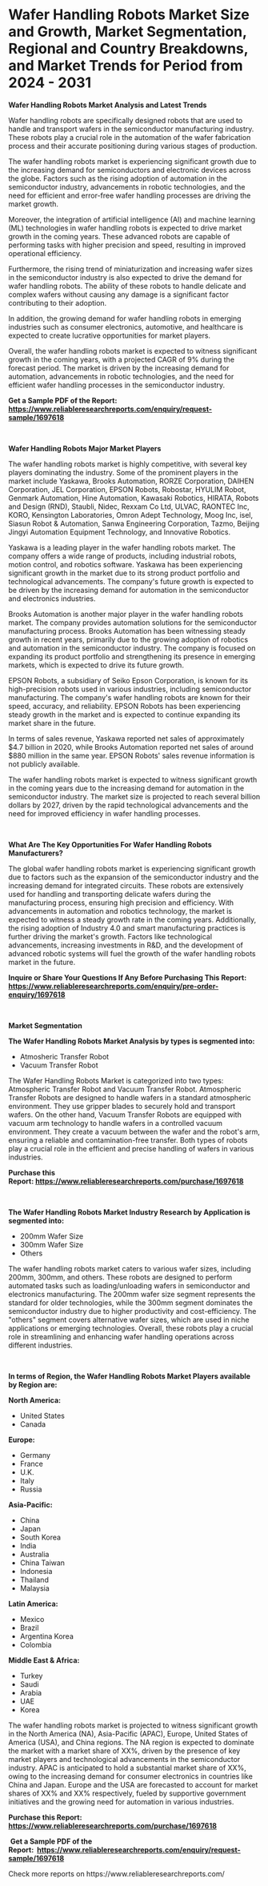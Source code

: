 <p><h1>Wafer Handling Robots Market Size and Growth, Market Segmentation, Regional and Country Breakdowns, and Market Trends for Period from 2024 -  2031</h1></p><p><strong>Wafer Handling Robots Market Analysis and Latest Trends</strong></p>
<p><p>Wafer handling robots are specifically designed robots that are used to handle and transport wafers in the semiconductor manufacturing industry. These robots play a crucial role in the automation of the wafer fabrication process and their accurate positioning during various stages of production.</p><p>The wafer handling robots market is experiencing significant growth due to the increasing demand for semiconductors and electronic devices across the globe. Factors such as the rising adoption of automation in the semiconductor industry, advancements in robotic technologies, and the need for efficient and error-free wafer handling processes are driving the market growth.</p><p>Moreover, the integration of artificial intelligence (AI) and machine learning (ML) technologies in wafer handling robots is expected to drive market growth in the coming years. These advanced robots are capable of performing tasks with higher precision and speed, resulting in improved operational efficiency.</p><p>Furthermore, the rising trend of miniaturization and increasing wafer sizes in the semiconductor industry is also expected to drive the demand for wafer handling robots. The ability of these robots to handle delicate and complex wafers without causing any damage is a significant factor contributing to their adoption.</p><p>In addition, the growing demand for wafer handling robots in emerging industries such as consumer electronics, automotive, and healthcare is expected to create lucrative opportunities for market players.</p><p>Overall, the wafer handling robots market is expected to witness significant growth in the coming years, with a projected CAGR of 9% during the forecast period. The market is driven by the increasing demand for automation, advancements in robotic technologies, and the need for efficient wafer handling processes in the semiconductor industry.</p></p>
<p><strong>Get a Sample PDF of the Report:&nbsp; <a href="https://www.reliableresearchreports.com/enquiry/request-sample/1697618">https://www.reliableresearchreports.com/enquiry/request-sample/1697618</a></strong></p>
<p>&nbsp;</p>
<p><strong>Wafer Handling Robots Major Market Players</strong></p>
<p><p>The wafer handling robots market is highly competitive, with several key players dominating the industry. Some of the prominent players in the market include Yaskawa, Brooks Automation, RORZE Corporation, DAIHEN Corporation, JEL Corporation, EPSON Robots, Robostar, HYULIM Robot, Genmark Automation, Hine Automation, Kawasaki Robotics, HIRATA, Robots and Design (RND), Staubli, Nidec, Rexxam Co Ltd, ULVAC, RAONTEC Inc, KORO, Kensington Laboratories, Omron Adept Technology, Moog Inc, isel, Siasun Robot & Automation, Sanwa Engineering Corporation, Tazmo, Beijing Jingyi Automation Equipment Technology, and Innovative Robotics.</p><p>Yaskawa is a leading player in the wafer handling robots market. The company offers a wide range of products, including industrial robots, motion control, and robotics software. Yaskawa has been experiencing significant growth in the market due to its strong product portfolio and technological advancements. The company's future growth is expected to be driven by the increasing demand for automation in the semiconductor and electronics industries.</p><p>Brooks Automation is another major player in the wafer handling robots market. The company provides automation solutions for the semiconductor manufacturing process. Brooks Automation has been witnessing steady growth in recent years, primarily due to the growing adoption of robotics and automation in the semiconductor industry. The company is focused on expanding its product portfolio and strengthening its presence in emerging markets, which is expected to drive its future growth.</p><p>EPSON Robots, a subsidiary of Seiko Epson Corporation, is known for its high-precision robots used in various industries, including semiconductor manufacturing. The company's wafer handling robots are known for their speed, accuracy, and reliability. EPSON Robots has been experiencing steady growth in the market and is expected to continue expanding its market share in the future.</p><p>In terms of sales revenue, Yaskawa reported net sales of approximately $4.7 billion in 2020, while Brooks Automation reported net sales of around $880 million in the same year. EPSON Robots' sales revenue information is not publicly available.</p><p>The wafer handling robots market is expected to witness significant growth in the coming years due to the increasing demand for automation in the semiconductor industry. The market size is projected to reach several billion dollars by 2027, driven by the rapid technological advancements and the need for improved efficiency in wafer handling processes.</p></p>
<p>&nbsp;</p>
<p><strong>What Are The Key Opportunities For Wafer Handling Robots Manufacturers?</strong></p>
<p><p>The global wafer handling robots market is experiencing significant growth due to factors such as the expansion of the semiconductor industry and the increasing demand for integrated circuits. These robots are extensively used for handling and transporting delicate wafers during the manufacturing process, ensuring high precision and efficiency. With advancements in automation and robotics technology, the market is expected to witness a steady growth rate in the coming years. Additionally, the rising adoption of Industry 4.0 and smart manufacturing practices is further driving the market's growth. Factors like technological advancements, increasing investments in R&D, and the development of advanced robotic systems will fuel the growth of the wafer handling robots market in the future.</p></p>
<p><strong>Inquire or Share Your Questions If Any Before Purchasing This Report: <a href="https://www.reliableresearchreports.com/enquiry/pre-order-enquiry/1697618">https://www.reliableresearchreports.com/enquiry/pre-order-enquiry/1697618</a></strong></p>
<p>&nbsp;</p>
<p><strong>Market Segmentation</strong></p>
<p><strong>The Wafer Handling Robots Market Analysis by types is segmented into:</strong></p>
<p><ul><li>Atmosheric Transfer Robot</li><li>Vacuum Transfer Robot</li></ul></p>
<p><p>The Wafer Handling Robots Market is categorized into two types: Atmospheric Transfer Robot and Vacuum Transfer Robot. Atmospheric Transfer Robots are designed to handle wafers in a standard atmospheric environment. They use gripper blades to securely hold and transport wafers. On the other hand, Vacuum Transfer Robots are equipped with vacuum arm technology to handle wafers in a controlled vacuum environment. They create a vacuum between the wafer and the robot's arm, ensuring a reliable and contamination-free transfer. Both types of robots play a crucial role in the efficient and precise handling of wafers in various industries.</p></p>
<p><strong>Purchase this Report:&nbsp;<a href="https://www.reliableresearchreports.com/purchase/1697618">https://www.reliableresearchreports.com/purchase/1697618</a></strong></p>
<p>&nbsp;</p>
<p><strong>The Wafer Handling Robots Market Industry Research by Application is segmented into:</strong></p>
<p><ul><li>200mm Wafer Size</li><li>300mm Wafer Size</li><li>Others</li></ul></p>
<p><p>The wafer handling robots market caters to various wafer sizes, including 200mm, 300mm, and others. These robots are designed to perform automated tasks such as loading/unloading wafers in semiconductor and electronics manufacturing. The 200mm wafer size segment represents the standard for older technologies, while the 300mm segment dominates the semiconductor industry due to higher productivity and cost-efficiency. The "others" segment covers alternative wafer sizes, which are used in niche applications or emerging technologies. Overall, these robots play a crucial role in streamlining and enhancing wafer handling operations across different industries.</p></p>
<p>&nbsp;</p>
<p><strong>In terms of Region, the Wafer Handling Robots Market Players available by Region are:</strong></p>
<p>
    <p> <strong> North America: </strong>
        <ul>
            <li>United States</li>
            <li>Canada</li>
        </ul>
        </p> 
    <p> <strong> Europe: </strong>
        <ul>
            <li>Germany</li>
            <li>France</li>
            <li>U.K.</li>
            <li>Italy</li>
            <li>Russia</li>
        </ul>
        </p> 
    <p> <strong> Asia-Pacific: </strong>
        <ul>
            <li>China</li>
            <li>Japan</li>
            <li>South Korea</li>
            <li>India</li>
            <li>Australia</li>
            <li>China Taiwan</li>
            <li>Indonesia</li>
            <li>Thailand</li>
            <li>Malaysia</li>
        </ul>
        </p> 
    <p> <strong> Latin America: </strong>
        <ul>
            <li>Mexico</li>
            <li>Brazil</li>
            <li>Argentina Korea</li>
            <li>Colombia</li>
        </ul>
        </p> 
    <p> <strong> Middle East & Africa: </strong>
        <ul>
            <li>Turkey</li>
            <li>Saudi</li>
            <li>Arabia</li>
            <li>UAE</li>
            <li>Korea</li>
        </ul>
    </p>
    </p>
<p><p>The wafer handling robots market is projected to witness significant growth in the North America (NA), Asia-Pacific (APAC), Europe, United States of America (USA), and China regions. The NA region is expected to dominate the market with a market share of XX%, driven by the presence of key market players and technological advancements in the semiconductor industry. APAC is anticipated to hold a substantial market share of XX%, owing to the increasing demand for consumer electronics in countries like China and Japan. Europe and the USA are forecasted to account for market shares of XX% and XX% respectively, fueled by supportive government initiatives and the growing need for automation in various industries.</p></p>
<p><strong>Purchase this Report: <a href="https://www.reliableresearchreports.com/purchase/1697618">https://www.reliableresearchreports.com/purchase/1697618</a></strong></p>
<p>&nbsp;<strong>Get a Sample PDF of the Report:&nbsp;&nbsp;<a href="https://www.reliableresearchreports.com/enquiry/request-sample/1697618">https://www.reliableresearchreports.com/enquiry/request-sample/1697618</a></strong></p>
<p><strong></strong></p>
<p>Check more reports on https://www.reliableresearchreports.com/</p>